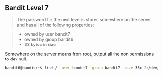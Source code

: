 __Bandit Level 7__
---
> The password for the next level is stored somewhere on the server and has all of the following properties:

> - owned by user bandit7
> - owned by group bandit6
>- 33 bytes in size

Somewhere on the server means from root, output all the non permissions to dev null.

``` bash
bandit6@bandit:~$ find / -user bandit7 -group bandit7 -size 33c 2>/dev/null
```